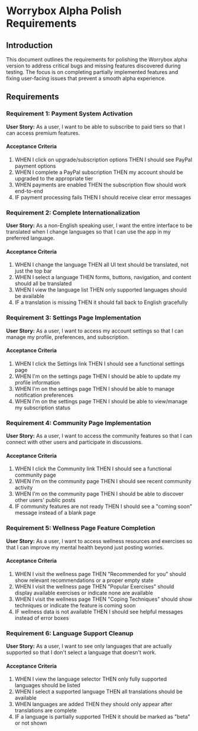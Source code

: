 # Worrybox Alpha Polish Requirements

## Introduction

This document outlines the requirements for polishing the Worrybox alpha version to address critical bugs and missing features discovered during testing. The focus is on completing partially implemented features and fixing user-facing issues that prevent a smooth alpha experience.

## Requirements

### Requirement 1: Payment System Activation

**User Story:** As a user, I want to be able to subscribe to paid tiers so that I can access premium features.

#### Acceptance Criteria
1. WHEN I click on upgrade/subscription options THEN I should see PayPal payment options
2. WHEN I complete a PayPal subscription THEN my account should be upgraded to the appropriate tier
3. WHEN payments are enabled THEN the subscription flow should work end-to-end
4. IF payment processing fails THEN I should receive clear error messages

### Requirement 2: Complete Internationalization

**User Story:** As a non-English speaking user, I want the entire interface to be translated when I change languages so that I can use the app in my preferred language.

#### Acceptance Criteria
1. WHEN I change the language THEN all UI text should be translated, not just the top bar
2. WHEN I select a language THEN forms, buttons, navigation, and content should all be translated
3. WHEN I view the language list THEN only supported languages should be available
4. IF a translation is missing THEN it should fall back to English gracefully

### Requirement 3: Settings Page Implementation

**User Story:** As a user, I want to access my account settings so that I can manage my profile, preferences, and subscription.

#### Acceptance Criteria
1. WHEN I click the Settings link THEN I should see a functional settings page
2. WHEN I'm on the settings page THEN I should be able to update my profile information
3. WHEN I'm on the settings page THEN I should be able to manage notification preferences
4. WHEN I'm on the settings page THEN I should be able to view/manage my subscription status

### Requirement 4: Community Page Implementation

**User Story:** As a user, I want to access the community features so that I can connect with other users and participate in discussions.

#### Acceptance Criteria
1. WHEN I click the Community link THEN I should see a functional community page
2. WHEN I'm on the community page THEN I should see recent community activity
3. WHEN I'm on the community page THEN I should be able to discover other users' public posts
4. IF community features are not ready THEN I should see a "coming soon" message instead of a blank page

### Requirement 5: Wellness Page Feature Completion

**User Story:** As a user, I want to access wellness resources and exercises so that I can improve my mental health beyond just posting worries.

#### Acceptance Criteria
1. WHEN I visit the wellness page THEN "Recommended for you" should show relevant recommendations or a proper empty state
2. WHEN I visit the wellness page THEN "Popular Exercises" should display available exercises or indicate none are available
3. WHEN I visit the wellness page THEN "Coping Techniques" should show techniques or indicate the feature is coming soon
4. IF wellness data is not available THEN I should see helpful messages instead of error boxes

### Requirement 6: Language Support Cleanup

**User Story:** As a user, I want to see only languages that are actually supported so that I don't select a language that doesn't work.

#### Acceptance Criteria
1. WHEN I view the language selector THEN only fully supported languages should be listed
2. WHEN I select a supported language THEN all translations should be available
3. WHEN languages are added THEN they should only appear after translations are complete
4. IF a language is partially supported THEN it should be marked as "beta" or not shown